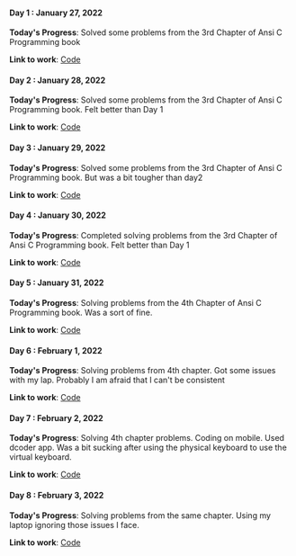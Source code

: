 #### Day 1 : January 27, 2022

**Today's Progress**: Solved some problems from the 3rd Chapter of Ansi C Programming book

**Link to work**: [Code](https://github.com/Logadheep/100-days-of-code/Day_1/)

#### Day 2 : January 28, 2022

**Today's Progress**: Solved some problems from the 3rd Chapter of Ansi C Programming book. Felt better than Day 1

**Link to work**: [Code](https://github.com/Logadheep/100-days-of-code/Day_2/)

#### Day 3 : January 29, 2022

**Today's Progress**: Solved some problems from the 3rd Chapter of Ansi C Programming book. But was a bit tougher than day2

**Link to work**: [Code](https://github.com/Logadheep/100-days-of-code/Day_3/)

#### Day 4 : January 30, 2022

**Today's Progress**: Completed solving problems from the 3rd Chapter of Ansi C Programming book. Felt better than Day 1

**Link to work**: [Code](https://github.com/Logadheep/100-days-of-code/Day_4/)

#### Day 5 : January 31, 2022

**Today's Progress**: Solving problems from the 4th Chapter of Ansi C Programming book. Was a sort of fine.

**Link to work**: [Code](https://github.com/Logadheep/100-days-of-code/Day_5/)

#### Day 6 : February 1, 2022

**Today's Progress**: Solving problems from 4th chapter. Got some issues with my lap. Probably I am afraid that I can't be consistent

**Link to work**: [Code](https://github.com/Logadheep/100-days-of-code/Day_6/)

#### Day 7 : February 2, 2022

**Today's Progress**: Solving 4th chapter problems. Coding on mobile. Used dcoder app. Was a bit sucking after using the physical keyboard to use the virtual keyboard.

**Link to work**: [Code](https://github.com/Logadheep/100-days-of-code/Day_7/)

#### Day 8 : February 3, 2022

**Today's Progress**: Solving problems from the same chapter. Using my laptop ignoring those issues I face.

**Link to work**: [Code](https://github.com/Logadheep/100-days-of-code/Day_8/)